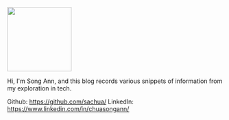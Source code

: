 <img src="https://avatars.githubusercontent.com/u/41395198" width="150" height="150"/>

Hi, I'm Song Ann, and this blog records various snippets of information from my exploration in tech. 

Github: https://github.com/sachua/
LinkedIn: https://www.linkedin.com/in/chuasongann/